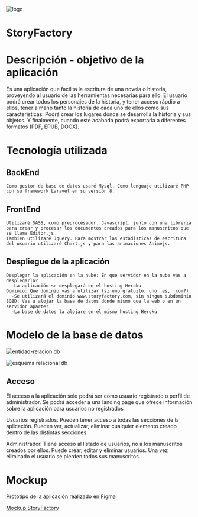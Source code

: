 
![logo](https://user-images.githubusercontent.com/72388130/161275058-0e3a496e-2bd0-49b0-82d1-fc4c455de5c8.PNG)



# StoryFactory

# Descripción - objetivo de la aplicación

  Es una aplicación que facilita la escritura de una novela o historia, proveyendo al usuario de las herramientas necesarias para ello. El usuario podrá crear todos  los personajes de la historia, y tener acceso rápdio a ellos, tener a mano tanto la historia de cada uno de ellos como sus caracteristicas. Podrá crear los lugares  donde se desarrolla la historia y sus objetos. Y finalmente, cuando este acabada podrá exportarla a diferentes formatos (PDF, EPUB, DOCX).


# Tecnología utilizada

 ## BackEnd

    Como gestor de base de datos usaré Mysql. Como lenguaje utilizaré PHP con su framework Laravel en su versión 8.

 ## FrontEnd

    Utilizaré SASS, como preprocesador. Javascript, junto con una libreria para crear y procesar los documentos creados para los manuscritos que se llama Editor.js
    Tambien utilizaré Jquery. Para mostrar las estadisticas de escritura del usuario utilizaré Chart.js y para las animaciones Animejs.
    
 ## Despliegue de la aplicación
    Desplegar la aplicación en la nube: En que servidor en la nube vas a desplegarla?
      -La aplicación se desplegará en el hosting Heroku
    Dominio: Que dominio vas a utilizar (si uno gratuito, uno .es, .com?)
      -Se utilizará el dominio www.storyfactory.com, sin ningun subdominio
    SGBD: Vas a alojar la base de datos donde mismo que la web o en un servidor aparte?
      -La base de datos la alojare en el mismo hosting Heroku

# Modelo de la base de datos


![entidad-relacion db](https://user-images.githubusercontent.com/72388130/161332848-9ad117b3-ba8e-48d4-8212-43679e6679a8.png)



![esquema relacional db](https://user-images.githubusercontent.com/72388130/161332865-f8348c61-df18-41d6-acb7-22e2e6f3fc73.png)

## Acceso
  El acceso a la aplicación solo podrá ser como usuario registrado o perfil de administrador. Se podrá acceder a una landing page que ofrece información sobre la aplicación para usuarios no registrados

  Usuarios registrados. Pueden tener acceso a todas las secciones de la aplicación. Pueden ver, actualizar, eliminar cualquier elemento creado dentro de las distintas secciones.

  Administrador. Tiene acceso al listado de usuarios, no a los manuscritos creados por ellos. Puede crear, editar y eliminar usuarios. Una vez eliminado el usuario se pierden todos sus manuscritos.


# Mockup

Prototipo de la aplicación realizado en Figma

[Mockup StoryFactory](https://www.figma.com/file/Ba1P0S6p4opl8Vmd3Q3Cuz/storyfactory?node-id=0%3A1)
